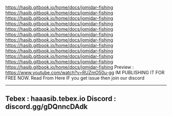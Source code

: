 https://hasib.gitbook.io/home/docs/jomidar-fishing
https://hasib.gitbook.io/home/docs/jomidar-fishing
https://hasib.gitbook.io/home/docs/jomidar-fishing
https://hasib.gitbook.io/home/docs/jomidar-fishing
https://hasib.gitbook.io/home/docs/jomidar-fishing
https://hasib.gitbook.io/home/docs/jomidar-fishing
https://hasib.gitbook.io/home/docs/jomidar-fishing
https://hasib.gitbook.io/home/docs/jomidar-fishing
https://hasib.gitbook.io/home/docs/jomidar-fishing
https://hasib.gitbook.io/home/docs/jomidar-fishing
https://hasib.gitbook.io/home/docs/jomidar-fishing
https://hasib.gitbook.io/home/docs/jomidar-fishing
Preview : https://www.youtube.com/watch?v=RUZmO50u-gg
IM PUBLISHING IT FOR FREE NOW. 
Read From Here
IF you get issue then join our discord 

-------------------------------------
Tebex : haaasib.tebex.io
Discord : discord.gg/gDQnncDAdk
------------------------------------
